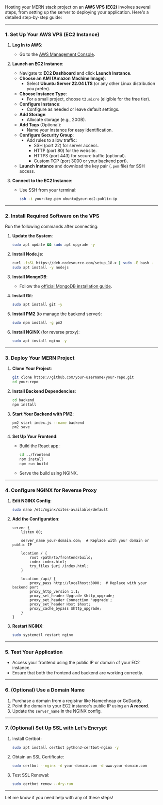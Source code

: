 Hosting your MERN stack project on an **AWS VPS (EC2)** involves several steps, from setting up the server to deploying your application. Here's a detailed step-by-step guide:

---

### **1. Set Up Your AWS VPS (EC2 Instance)**

1. **Log In to AWS**:
   - Go to the [AWS Management Console](https://aws.amazon.com/console/).

2. **Launch an EC2 Instance**:
   - Navigate to **EC2 Dashboard** and click **Launch Instance**.
   - **Choose an AMI (Amazon Machine Image)**:
     - Select **Ubuntu Server 22.04 LTS** (or any other Linux distribution you prefer).
   - **Choose Instance Type**:
     - For a small project, choose `t2.micro` (eligible for the free tier).
   - **Configure Instance**:
     - Configure as needed or leave default settings.
   - **Add Storage**:
     - Allocate storage (e.g., 20GB).
   - **Add Tags** (Optional):
     - Name your instance for easy identification.
   - **Configure Security Group**:
     - Add rules to allow traffic:
       - SSH (port 22) for server access.
       - HTTP (port 80) for the website.
       - HTTPS (port 443) for secure traffic (optional).
       - Custom TCP (port 3000 or your backend port).
   - **Launch Instance** and download the key pair (`.pem` file) for SSH access.

3. **Connect to the EC2 Instance**:
   - Use SSH from your terminal:
     ```bash
     ssh -i your-key.pem ubuntu@your-ec2-public-ip
     ```

---

### **2. Install Required Software on the VPS**

Run the following commands after connecting:

1. **Update the System**:
   ```bash
   sudo apt update && sudo apt upgrade -y
   ```

2. **Install Node.js**:
   ```bash
   curl -fsSL https://deb.nodesource.com/setup_18.x | sudo -E bash -
   sudo apt install -y nodejs
   ```

3. **Install MongoDB**:
   - Follow the [official MongoDB installation guide](https://www.mongodb.com/docs/manual/tutorial/install-mongodb-on-ubuntu/).

4. **Install Git**:
   ```bash
   sudo apt install git -y
   ```

5. **Install PM2** (to manage the backend server):
   ```bash
   sudo npm install -g pm2
   ```

6. **Install NGINX** (for reverse proxy):
   ```bash
   sudo apt install nginx -y
   ```

---

### **3. Deploy Your MERN Project**

1. **Clone Your Project**:
   ```bash
   git clone https://github.com/your-username/your-repo.git
   cd your-repo
   ```

2. **Install Backend Dependencies**:
   ```bash
   cd backend
   npm install
   ```

3. **Start Your Backend with PM2**:
   ```bash
   pm2 start index.js --name backend
   pm2 save
   ```

4. **Set Up Your Frontend**:
   - Build the React app:
     ```bash
     cd ../frontend
     npm install
     npm run build
     ```
   - Serve the build using NGINX.

---

### **4. Configure NGINX for Reverse Proxy**

1. **Edit NGINX Config**:
   ```bash
   sudo nano /etc/nginx/sites-available/default
   ```

2. **Add the Configuration**:
   ```nginx
   server {
       listen 80;

       server_name your-domain.com;  # Replace with your domain or public IP

       location / {
           root /path/to/frontend/build;
           index index.html;
           try_files $uri /index.html;
       }

       location /api/ {
           proxy_pass http://localhost:3000;  # Replace with your backend port
           proxy_http_version 1.1;
           proxy_set_header Upgrade $http_upgrade;
           proxy_set_header Connection 'upgrade';
           proxy_set_header Host $host;
           proxy_cache_bypass $http_upgrade;
       }
   }
   ```

3. **Restart NGINX**:
   ```bash
   sudo systemctl restart nginx
   ```

---

### **5. Test Your Application**

- Access your frontend using the public IP or domain of your EC2 instance.
- Ensure that both the frontend and backend are working correctly.

---

### **6. (Optional) Use a Domain Name**

1. Purchase a domain from a registrar like Namecheap or GoDaddy.
2. Point the domain to your EC2 instance's public IP using an **A record**.
3. Update the `server_name` in the NGINX config.

---

### **7. (Optional) Set Up SSL with Let's Encrypt**

1. Install Certbot:
   ```bash
   sudo apt install certbot python3-certbot-nginx -y
   ```
2. Obtain an SSL Certificate:
   ```bash
   sudo certbot --nginx -d your-domain.com -d www.your-domain.com
   ```
3. Test SSL Renewal:
   ```bash
   sudo certbot renew --dry-run
   ```

---

Let me know if you need help with any of these steps!
